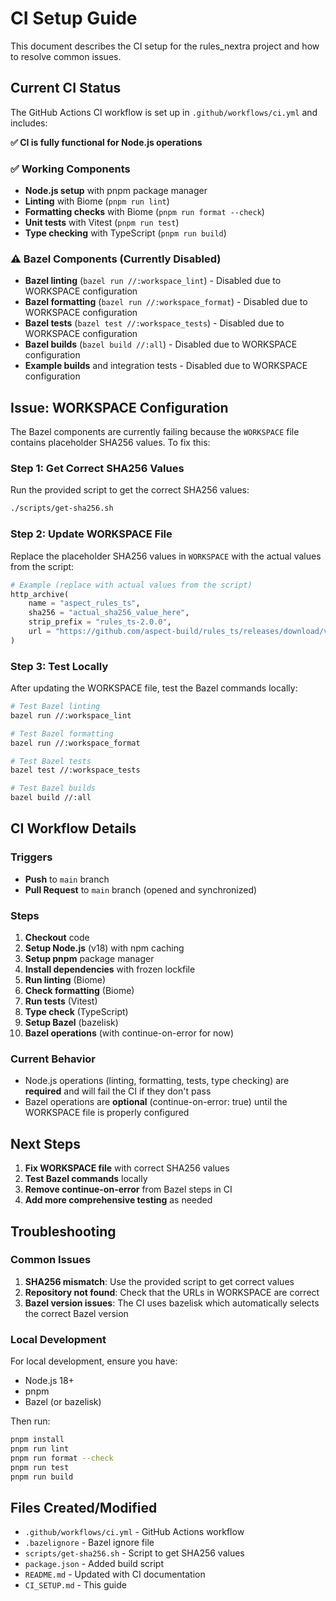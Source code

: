 # CI Setup Guide

This document describes the CI setup for the rules_nextra project and how to resolve common issues.

## Current CI Status

The GitHub Actions CI workflow is set up in `.github/workflows/ci.yml` and includes:

**✅ CI is fully functional for Node.js operations**

### ✅ Working Components
- **Node.js setup** with pnpm package manager
- **Linting** with Biome (`pnpm run lint`)
- **Formatting checks** with Biome (`pnpm run format --check`)
- **Unit tests** with Vitest (`pnpm run test`)
- **Type checking** with TypeScript (`pnpm run build`)

### ⚠️ Bazel Components (Currently Disabled)
- **Bazel linting** (`bazel run //:workspace_lint`) - Disabled due to WORKSPACE configuration
- **Bazel formatting** (`bazel run //:workspace_format`) - Disabled due to WORKSPACE configuration
- **Bazel tests** (`bazel test //:workspace_tests`) - Disabled due to WORKSPACE configuration
- **Bazel builds** (`bazel build //:all`) - Disabled due to WORKSPACE configuration
- **Example builds** and integration tests - Disabled due to WORKSPACE configuration

## Issue: WORKSPACE Configuration

The Bazel components are currently failing because the `WORKSPACE` file contains placeholder SHA256 values. To fix this:

### Step 1: Get Correct SHA256 Values

Run the provided script to get the correct SHA256 values:

```bash
./scripts/get-sha256.sh
```

### Step 2: Update WORKSPACE File

Replace the placeholder SHA256 values in `WORKSPACE` with the actual values from the script:

```python
# Example (replace with actual values from the script)
http_archive(
    name = "aspect_rules_ts",
    sha256 = "actual_sha256_value_here",
    strip_prefix = "rules_ts-2.0.0",
    url = "https://github.com/aspect-build/rules_ts/releases/download/v2.0.0/rules_ts-v2.0.0.tar.gz",
)
```

### Step 3: Test Locally

After updating the WORKSPACE file, test the Bazel commands locally:

```bash
# Test Bazel linting
bazel run //:workspace_lint

# Test Bazel formatting
bazel run //:workspace_format

# Test Bazel tests
bazel test //:workspace_tests

# Test Bazel builds
bazel build //:all
```

## CI Workflow Details

### Triggers
- **Push** to `main` branch
- **Pull Request** to `main` branch (opened and synchronized)

### Steps
1. **Checkout** code
2. **Setup Node.js** (v18) with npm caching
3. **Setup pnpm** package manager
4. **Install dependencies** with frozen lockfile
5. **Run linting** (Biome)
6. **Check formatting** (Biome)
7. **Run tests** (Vitest)
8. **Type check** (TypeScript)
9. **Setup Bazel** (bazelisk)
10. **Bazel operations** (with continue-on-error for now)

### Current Behavior
- Node.js operations (linting, formatting, tests, type checking) are **required** and will fail the CI if they don't pass
- Bazel operations are **optional** (continue-on-error: true) until the WORKSPACE file is properly configured

## Next Steps

1. **Fix WORKSPACE file** with correct SHA256 values
2. **Test Bazel commands** locally
3. **Remove continue-on-error** from Bazel steps in CI
4. **Add more comprehensive testing** as needed

## Troubleshooting

### Common Issues

1. **SHA256 mismatch**: Use the provided script to get correct values
2. **Repository not found**: Check that the URLs in WORKSPACE are correct
3. **Bazel version issues**: The CI uses bazelisk which automatically selects the correct Bazel version

### Local Development

For local development, ensure you have:
- Node.js 18+
- pnpm
- Bazel (or bazelisk)

Then run:
```bash
pnpm install
pnpm run lint
pnpm run format --check
pnpm run test
pnpm run build
```

## Files Created/Modified

- `.github/workflows/ci.yml` - GitHub Actions workflow
- `.bazelignore` - Bazel ignore file
- `scripts/get-sha256.sh` - Script to get SHA256 values
- `package.json` - Added build script
- `README.md` - Updated with CI documentation
- `CI_SETUP.md` - This guide
